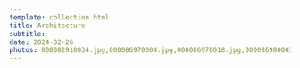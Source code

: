 ```yaml
---
template: collection.html
title: Architecture
subtitle: 
date: 2024-02-26
photos: 000082910034.jpg,000086970004.jpg,000086970018.jpg,000086980003.jpg,000086990023.jpg,000003960032.jpg,000019320003.jpg,000019320005.jpg,000019320010.jpg
---
```

